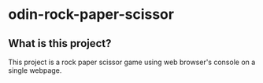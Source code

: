 # odin-rock-paper-scissor
## What is this project?
This project is a rock paper scissor game using web browser's console on a single webpage.